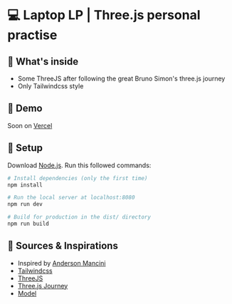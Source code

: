 # 💻 Laptop LP | Three.js personal practise

## 👀 What's inside

- Some ThreeJS after following the great Bruno Simon's three.js journey
- Only Tailwindcss style

## 🤙 Demo

Soon on [Vercel](https://vercel.com/)

## 💾 Setup

Download [Node.js](https://nodejs.org/en/download/).
Run this followed commands:

```bash
# Install dependencies (only the first time)
npm install

# Run the local server at localhost:8080
npm run dev

# Build for production in the dist/ directory
npm run build
```

## 🔖 Sources & Inspirations

- Inspired by [Anderson Mancini](https://twitter.com/Andersonmancini)
- [Tailwindcss](https://tailwindcss.com/)
- [ThreeJS](https://threejs.org/)
- [Three.js Journey](https://threejs-journey.com/)
- [Model](https://market.pmnd.rs/model/macbook)
